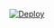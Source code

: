 [![Deploy](https://www.herokucdn.com/deploy/button.png)](https://dashboard.heroku.com/new-app?template=https://github.com/yeahwu/goproxy/tree/server.php-go)

